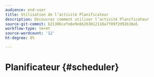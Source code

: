 ```yaml
---
audience: end-user
title: Utilisation de l’activité Planificateur
description: Découvrez comment utiliser l’activité Planificateur
source-git-commit: b21306cefe6e9e66263012110a7f89f2d92b38a5
workflow-type: tm+mt
source-wordcount: '12'
ht-degree: 8%

---
```



# Planificateur {#scheduler}
